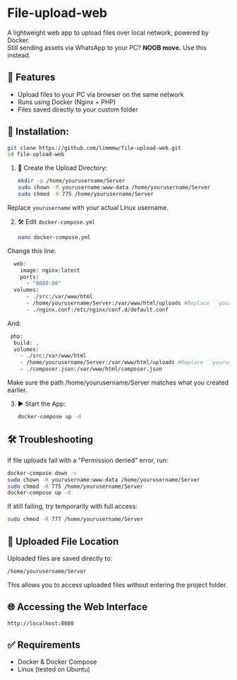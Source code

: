 # File-upload-web

A lightweight web app to upload files over local network, powered by Docker.  
Still sending assets via WhatsApp to your PC? **NOOB move.** Use this instead.

## 🚀 Features
- Upload files to your PC via browser on the same network
- Runs using Docker (Nginx + PHP)
- Files saved directly to your custom folder

## 🔧 Installation:
```bash
git clone https://github.com/limmmw/file-upload-web.git
cd file-upload-web
```
1. 📁 Create the Upload Directory:
   ```bash
   mkdir -p /home/yourusername/Server
   sudo chown -R yourusername:www-data /home/yourusername/Server
   sudo chmod -R 775 /home/yourusername/Server

Replace ``yourusername`` with your actual Linux username.

2. 🛠 Edit ``docker-compose.yml``
   ```bash
   nano docker-compose.yml

Change this line:
```bash
  web:
    image: nginx:latest
    ports:
      - "8080:80"
  volumes:
      - ./src:/var/www/html
      - /home/yourusername/Server:/var/www/html/uploads #Replace ``yourusername`` with your actual Linux username directory.
      - ./nginx.conf:/etc/nginx/conf.d/default.conf
```
And:
  ```bash
   php:
    build: .
    volumes:
      - ./src:/var/www/html
      - /home/yourusername/Server:/var/www/html/uploads #Replace ``yourusername`` with your actual Linux username.
      - ./composer.json:/var/www/html/composer.json
```
Make sure the path /home/yourusername/Server matches what you created earlier.

3. ▶️ Start the App:
   ```bash
   docker-compose up -d

## 🛠️ Troubleshooting
If file uploads fail with a "Permission denied" error, run:
```bash
docker-compose down -v
sudo chown -R yourusername:www-data /home/yourusername/Server
sudo chmod -R 775 /home/yourusername/Server
docker-compose up -d
```
If still failing, try temporarily with full access:
```bash
sudo chmod -R 777 /home/yourusername/Server
```

## 📂 Uploaded File Location
Uploaded files are saved directly to:
```bash
/home/yourusername/Server
```
This allows you to access uploaded files without entering the project folder.

## 🌐 Accessing the Web Interface
```http://localhost:8080```


## ✅ Requirements
- Docker & Docker Compose
- Linux (tested on Ubuntu)


